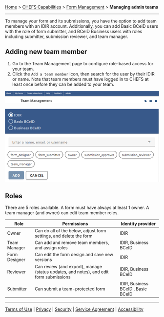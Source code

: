 [Home](index) > [CHEFS Capabilities](Capabilities) > [Form Management](Form-Management) > **Managing admin teams**
***

To manage your form and its submissions, you have the option to add team members with an IDIR account. Additionally, you can add Basic BCeID users with the role of form submitter, and BCeID Business users with roles including submitter, submission reviewer, and team manager.

## Adding new team member
1. Go to the Team Management page to configure role-based access for your team.
2. Click the `Add a team member` icon, then search for the user by their IDIR or name. Note that team members must have logged in to CHEFS at least once before they can be added to your team.

![image](images/mat1.png)

![image](images/mat2.png)


## Roles
There are 5 roles available. A form must have always at least 1 owner. A team manager (and owner) can edit team member roles.
        

| Role  | Permissions  | Identity provider |
| -------- | -------- | -------- |
| Owner    | Can do all of the below, adjust form settings, and delete the form   | IDIR    |
| Team Manager    | Can add and remove team members, and assign roles    | IDIR, Business BCeID    |
| Form Designer    | Can edit the form design and save new versions    | IDIR    |
| Reviewer    | Can review (and export), manage (status updates, and notes), and edit form submissions   | IDIR, Business BCeID    |
| Submitter    | Can submit a team-protected form     | IDIR, Business BCeID , Basic BCeID    |


***
[Terms of Use](Terms-of-Use) | [Privacy](Privacy) | [Security](Security) | [Service Agreement](Service-Agreement) | [Accessibility](Accessibility)
